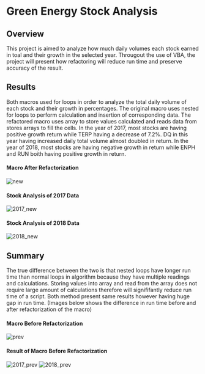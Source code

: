 # Green Energy Stock Analysis

## Overview
This project is aimed to analyze how much daily volumes each stock earned in toal and their growth in the selected year. Througout the use of VBA, the project will present how refactoring will reduce run time and preserve accuracy of the result.

## Results
Both macros used for loops in order to analyze the total daily volume of each stock and their growth in percentages. The original macro uses nested for loops to perform calculation and insertion of corresponding data. The refactored macro uses array to store values calculated and reads data from stores arrays to fill the cells. In the year of 2017, most stocks are having positive growth return while TERP having a decrease of 7.2%. DQ in this year having increased daily total volume almost doubled in return. In the year of 2018, most stocks are having negative growth in return while ENPH and RUN boith having positive growth in return.
<br>

#### Macro After Refactorization
![new](https://github.com/WilliamBHW/UT-DATA-BOOT-CAMP/blob/main/Module2_Challenge%20(stocks-analysis)/Resources/Macro_New.png)
#### Stock Analysis of 2017 Data
![2017_new](https://github.com/WilliamBHW/UT-DATA-BOOT-CAMP/blob/main/Module2_Challenge%20(stocks-analysis)/Resources/VBA_Challenge_2017.png)
#### Stock Analysis of 2018 Data
![2018_new](https://github.com/WilliamBHW/UT-DATA-BOOT-CAMP/blob/main/Module2_Challenge%20(stocks-analysis)/Resources/VBA_Challenge_2018.png)

## Summary
The true difference between the two is that nested loops have longer run time than normal loops in algorithm because they have multiple readings and calculations. Storing values into array and read from the array does not require large amount of calculations therefore will signififantly reduce run time of a script. Both method present same results however having huge gap in run time. (Images below shows the difference in run time before and after refactorization of the macro)
#### Macro Before Refactorization
![prev](https://github.com/WilliamBHW/UT-DATA-BOOT-CAMP/blob/main/Module2_Challenge%20(stocks-analysis)/Resources/Macro_Prev.png)
#### Result of Macro Before Refactorization
![2017_prev](https://github.com/WilliamBHW/UT-DATA-BOOT-CAMP/blob/main/Module2_Challenge%20(stocks-analysis)/Resources/2017_prev.png)
![2018_prev](https://github.com/WilliamBHW/UT-DATA-BOOT-CAMP/blob/main/Module2_Challenge%20(stocks-analysis)/Resources/2018_prev.png)
